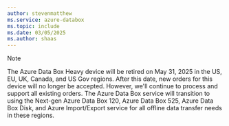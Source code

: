 ```yaml
---
author: stevenmatthew
ms.service: azure-databox
ms.topic: include
ms.date: 03/05/2025
ms.author: shaas
---
```


> [!NOTE]
> The Azure Data Box Heavy device will be retired on May 31, 2025 in the US, EU, UK, Canada, and US Gov regions. After this date, new orders for this device will no longer be accepted. However, we'll continue to process and support all existing orders. The Azure Data Box service will transition to using the Next-gen Azure Data Box 120, Azure Data Box 525, Azure Data Box Disk, and Azure Import/Export service for all offline data transfer needs in these regions.
